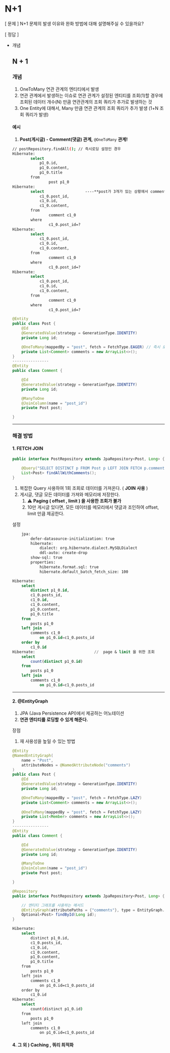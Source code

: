 # N+1

\[ 문제 ] N+1 문제의 발생 이유와 완화 방법에 대해 설명해주실 수 있을까요?

\[ 정답 ]

*   개념

    ## N + 1

    ### 개념

    1. OneToMany 연관 관계의 엔티티에서 발생
    2. 연관 관계에서 발생하는 이슈로 연관 관계가 설정된 엔티티를 조회(1)할 경우에 조회된 데이터 개수(N) 만큼 연관관계의 조회 쿼리가 추가로 발생하는 것
    3. One Entity에 대해서, Many 만큼 연관 관계의 조회 쿼리가 추가 발생 (1+N 조회 쿼리가 발생)

    #### 예시

    1. **Post(게시글) - Comment(댓글) 관계,** `@OneToMany` **관계!**

    ```bash
    // postRepository.findAll(); // 즉시로딩 설정인 경우
    Hibernate: 
    		select 
    		    p1_0.id,
    		    p1_0.content,
    		    p1_0.title
    		from
    				post p1_0    
    Hibernate: 
    		select                  ----**post가 3개가 있는 상황에서 comment를 3번 부르는 상황
    		    c1_0.post_id,
    		    c1_0.id,    
    		    c1_0.content,
    		from
    				comment c1_0
    		where
    				c1_0.post_id=?  		
    Hibernate: 
    		select 
    		    c1_0.post_id,
    		    c1_0.id,    
    		    c1_0.content,
    		from
    				comment c1_0
    		where
    				c1_0.post_id=?  
    Hibernate: 
    		select 
    		    c1_0.post_id,
    		    c1_0.id,    
    		    c1_0.content,
    		from
    				comment c1_0
    		where
    				c1_0.post_id=?  			   
    ```

    ```java
    @Entity
    public class Post {
    	@Id
    	@GeneratedValue(strategy = GenerationType.IDENTITY)
    	private Long id;

    	@OneToMany(mappedBy = "post", fetch = FetchType.EAGER) // 즉시 로딩
    	private List<Comment> comments = new ArrayList<>();
    }
    ----------------
    @Entity
    public class Comment {

    	@Id
    	@GeneratedValue(strategy = GenerationType.IDENTITY)
    	private Long id;

    	@ManyToOne
    	@JoinColumn(name = "post_id")
    	private Post post;

    }
    ```

    ***

    ### 해결 방법

    #### 1. FETCH JOIN

    ```java
    public interface PostRepository extends JpaRepository<Post, Long> {

        @Query("SELECT DISTINCT p FROM Post p LEFT JOIN FETCH p.comments")
        List<Post> findAllWithComments();
    }
    ```

    1. 복잡한 Query 사용하여 1회 조회로 데이터를 가져온다. ( **JOIN 사용** )
    2. 게시글, 댓글 모든 데이터를 가져와 메모리에 저장한다.
       1. ⚠️ **Paging ( offset , limit ) 을 사용한 조회가 불가**
       2. 10만 게시글 있다면, 모든 데이터를 메모리에서 댓글과 조인하여 offset, limit 만큼 제공한다.

    설정

    ```bash
        jpa:
            defer-datasource-initialization: true
            hibernate:
                dialect: org.hibernate.dialect.MySQLDialect
                ddl-auto: create-drop
            show-sql: true
            properties:
                hibernate.format.sql: true
                hibernate.default_batch_fetch_size: 100
    ```

    ```sql
    Hibernate: 
        select
            distinct p1_0.id,
            c1_0.posts_id,
            c1_0.id,
            c1_0.content,
            p1_0.content,
            p1_0.title 
        from
            posts p1_0 
        left join
            comments c1_0 
                on p1_0.id=c1_0.posts_id 
        order by
            c1_0.id
    Hibernate:                          //  page & limit 을 위한 조회
        select
            count(distinct p1_0.id) 
        from
            posts p1_0 
        left join
            comments c1_0 
                on p1_0.id=c1_0.posts_id
    ```

    ***

    #### **2. @EntityGraph**

    1. JPA (Java Persistence API)에서 제공하는 어노테이션
    2. **연관 엔티티를 로딩할 수 있게 해준다.**

    장점

    1. 재 사용성을 높일 수 있는 방법

    ```java
    @Entity
    @NamedEntityGraph(
        name = "Post",
        attributeNodes = @NamedAttributeNode("comments")
    )
    public class Post {
    	@Id
    	@GeneratedValue(strategy = GenerationType.IDENTITY)
    	private Long id;

    	@OneToMany(mappedBy = "post", fetch = FetchType.LAZY)
    	private List<Comment> comments = new ArrayList<>();
    	
    	@OneToMany(mappedBy = "post", fetch = FetchType.LAZY)
    	private List<Member> comments = new ArrayList<>();
    }
    ----------------
    @Entity
    public class Comment {

    	@Id
    	@GeneratedValue(strategy = GenerationType.IDENTITY)
    	private Long id;

    	@ManyToOne
    	@JoinColumn(name = "post_id")
    	private Post post;

    }

    @Repository
    public interface PostRepository extends JpaRepository<Post, Long> {

        // 엔티티 그래프를 사용하는 메서드
        @EntityGraph(attributePaths = {"comments"}, type = EntityGraph.EntityGraphType.LOAD)
        Optional<Post> findById(Long id);
    }
    ```

    ```bash
    Hibernate: 
        select
            distinct p1_0.id,
            c1_0.posts_id,
            c1_0.id,
            c1_0.content,
            p1_0.content,
            p1_0.title 
        from
            posts p1_0 
        left join
            comments c1_0 
                on p1_0.id=c1_0.posts_id 
        order by
            c1_0.id
    Hibernate: 
        select
            count(distinct p1_0.id) 
        from
            posts p1_0 
        left join
            comments c1_0 
                on p1_0.id=c1_0.posts_id
    ```

    #### 4. 그 외 ) Caching , 쿼리 최적화
